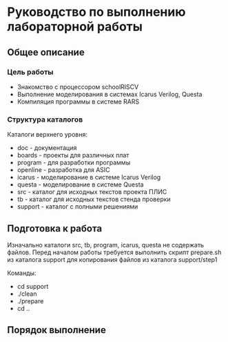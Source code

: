 # Руководство по выполнению лабораторной работы

## Общее описание

### Цель работы

* Знакомство с процессором schoolRISCV
* Выполнение моделирования в системах Icarus Verilog, Questa
* Компиляция программы в системе RARS

### Структура каталогов

Каталоги верхнего уровня:

* doc - документация
* boards - проекты для различных плат
* program - для разработки программы
* openline - разработка для ASIC
* icarus - моделирование в системе Icarus Verilog
* questa - моделирование в системе Questa
* src - каталог для исходных текстов проекта ПЛИС
* tb - каталог для исходных текстов стенда проверки
* support - каталог с полными решениями

## Подготовка к работа

Изначально каталоги src, tb, program, icarus, questa не содержать файлов.
Перед началом работы требуется выполнить скрипт prepare.sh из каталога support 
для копирования файлов из каталога support/step1 

Команды:
* cd support
* ./clean
* ./prepare
* cd ..


## Порядок выполнение